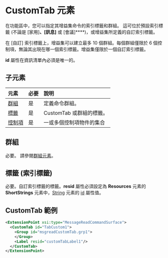 ﻿# CustomTab 元素
在功能區中，您可以指定其增益集命令的索引標籤和群組。 這可位於預設索引標籤 (不論是 [家用]****、[訊息]**** 或 [會議]****)，或增益集所定義的自訂索引標籤。

在 [自訂] 索引標籤上，增益集可以建立最多 10 個群組。每個群組僅限於 6 個控制項，無論其出現在哪一個索引標籤。增益集僅限於一個自訂索引標籤。

**id** 屬性在資訊清單內必須是唯一的。

## 子元素
|  元素 |  必要  |  說明  |
|:-----|:-----|:-----|
|  [群組](./group.md)      | 是 |  定義命令群組。  |
|  [標籤](#標籤)      | 是 |  CustomTab 或群組的標籤。  |
|  [控制項](#控制項)    | 是 |  一或多個控制項物件的集合  |

## 群組
必要。 請參閱[群組元素](./group.md)。

## 標籤 (索引標籤)
必要。自訂索引標籤的標籤。**resid** 屬性必須設定為  **Resources** 元素的 **ShortStrings** 元素中，[String](./resources.md#shortstrings) 元素的 [id](./resources.md) 屬性值。


##  CustomTab 範例
```xml
<ExtensionPoint xsi:type="MessageReadCommandSurface">
  <CustomTab id="TabCustom1">
    <Group id="msgreadCustomTab.grp1">
    </Group>
    <Label resid="customTabLabel1"/>
  </CustomTab>
</ExtensionPoint>
```